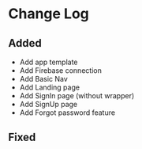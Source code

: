 # Change Log

## Added
- Add app template
- Add Firebase connection
- Add Basic Nav
- Add Landing page
- Add SignIn page (without wrapper)
- Add SignUp page 
- Add Forgot password feature

## Fixed
